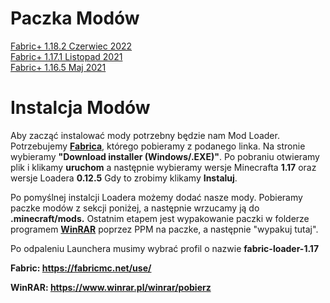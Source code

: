 # Paczka Modów
<a href="https://github.com/TYPOWYSEB4/FabricPack/blob/main/Fabric+%201.18.2%20Czerwiec%202022.zip?raw=true">Fabric+ 1.18.2 Czerwiec 2022</a><br>
<a href="https://github.com/TYPOWYSEB4/FabricPack/blob/main/Fabric+%201.17.1%20Listopad%202021.zip?raw=true">Fabric+ 1.17.1 Listopad 2021</a><br>
<a href="https://github.com/TYPOWYSEB4/FabricPack/blob/main/Fabric+%201.16.5%20Maj%202021.zip?raw=true">Fabric+ 1.16.5 Maj 2021</a>



# Instalcja Modów

 <p>Aby zacząć instalować mody potrzebny będzie nam Mod Loader. Potrzebujemy <strong><a href="https://fabricmc.net/use/">Fabrica</a></strong>, którego pobieramy z podanego linka. Na stronie wybieramy <strong>"Download installer (Windows/.EXE)"</strong>. Po pobraniu otwieramy plik i klikamy <strong>uruchom</strong> a następnie wybieramy wersje Minecrafta <strong>1.17</strong> oraz wersje Loadera <strong>0.12.5</strong> Gdy to zrobimy klikamy <strong>Instaluj</strong>.</p>
                                    <p>Po pomyślnej instalcji Loadera możemy dodać nasze mody. Pobieramy paczke modów z sekcji poniżej, a następnie wrzucamy ją do <strong>.minecraft/mods.</strong> Ostatnim etapem jest wypakowanie paczki w folderze programem <strong><a href="https://www.winrar.pl/winrar/pobierz">WinRAR</a></strong> poprzez PPM na paczke, a następnie "wypakuj tutaj".</p>
                                    <p>Po odpaleniu Launchera musimy wybrać profil o nazwie <strong>fabric-loader-1.17</strong></p></p>
                                    <strong>Fabric: <a href="https://fabricmc.net/use/">https://fabricmc.net/use/</a></strong></p>
                                    <strong>WinRAR: <a href="https://www.winrar.pl/winrar/pobierz">https://www.winrar.pl/winrar/pobierz</a></strong>


                                   

  
 
  
  
  
  
  
  
  
  
  
  
  
  
  
  
  
  
  
